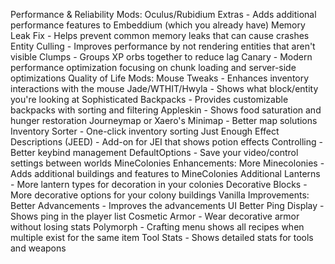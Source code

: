 Performance & Reliability Mods:
Oculus/Rubidium Extras - Adds additional performance features to Embeddium (which you already have)
Memory Leak Fix - Helps prevent common memory leaks that can cause crashes
Entity Culling - Improves performance by not rendering entities that aren't visible
Clumps - Groups XP orbs together to reduce lag
Canary - Modern performance optimization focusing on chunk loading and server-side optimizations
Quality of Life Mods:
Mouse Tweaks - Enhances inventory interactions with the mouse
Jade/WTHIT/Hwyla - Shows what block/entity you're looking at
Sophisticated Backpacks - Provides customizable backpacks with sorting and filtering
Appleskin - Shows food saturation and hunger restoration
Journeymap or Xaero's Minimap - Better map solutions
Inventory Sorter - One-click inventory sorting
Just Enough Effect Descriptions (JEED) - Add-on for JEI that shows potion effects
Controlling - Better keybind management
DefaultOptions - Save your video/control settings between worlds
MineColonies Enhancements:
More Minecolonies - Adds additional buildings and features to MineColonies
Additional Lanterns - More lantern types for decoration in your colonies
Decorative Blocks - More decorative options for your colony buildings
Vanilla Improvements:
Better Advancements - Improves the advancements UI
Better Ping Display - Shows ping in the player list
Cosmetic Armor - Wear decorative armor without losing stats
Polymorph - Crafting menu shows all recipes when multiple exist for the same item
Tool Stats - Shows detailed stats for tools and weapons